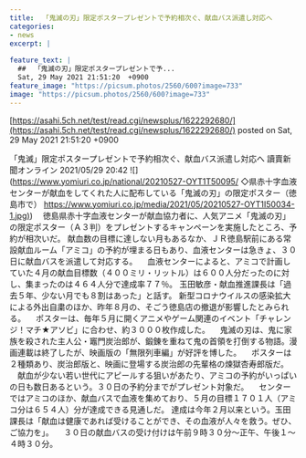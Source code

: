 ```yaml
---
title:  「鬼滅の刃」限定ポスタープレゼントで予約相次ぐ、献血バス派遣し対応へ  
categories:
- news
excerpt: |
  
feature_text: |
  ##  「鬼滅の刃」限定ポスタープレゼントで予...
  Sat, 29 May 2021 21:51:20  +0900
feature_image: "https://picsum.photos/2560/600?image=733"
image: "https://picsum.photos/2560/600?image=733"
---
```


[https://asahi.5ch.net/test/read.cgi/newsplus/1622292680/](https://asahi.5ch.net/test/read.cgi/newsplus/1622292680/)
posted on Sat, 29 May 2021 21:51:20  +0900

<!--more-->

「鬼滅」限定ポスタープレゼントで予約相次ぐ、献血バス派遣し対応へ 讀賣新聞オンライン 2021/05/29 20:42 ![](https://www.yomiuri.co.jp/national/20210527-OYT1T50095/ ◇県赤十字血液センターが献血をしてくれた人に配布している「鬼滅の刃」の限定ポスター（徳島市で） [https://www.yomiuri.co.jp/media/2021/05/20210527-OYT1I50034-1.jpg)](https://www.yomiuri.co.jp/media/2021/05/20210527-OYT1I50034-1.jpg)) 　徳島県赤十字血液センターが献血協力者に、人気アニメ「鬼滅の刃」の限定ポスター（Ａ３判）をプレゼントするキャンペーンを実施したところ、予約が相次いだ。 献血数の目標に達しない月もあるなか、ＪＲ徳島駅前にある常設献血ルーム「アミコ」の予約が埋まる日もあり、血液センターは急きょ、３０日に献血バスを派遣して対応する。 　血液センターによると、アミコで計画していた４月の献血目標数（４００ミリ・リットル）は６００人分だったのに対し、集まったのは４６４人分で達成率７７％。 玉田敏彦・献血推進課長は「過去５年、少ない月でも８割はあった」と話す。 新型コロナウイルスの感染拡大による外出自粛のほか、昨年８月の、そごう徳島店の撤退が影響したとみられる。 　ポスターは、毎年５月に開くアニメやゲーム関連のイベント「チャレンジ！マチ★アソビ」に合わせ、約３０００枚作成した。 　鬼滅の刃は、鬼に家族を殺された主人公・竈門炭治郎が、鍛錬を重ねて鬼の首領を打倒する物語。漫画連載は終了したが、映画版の「無限列車編」が好評を博した。 　ポスターは２種類あり、炭治郎版と、映画に登場する炭治郎の先輩格の煉獄杏寿郎版だ。 　献血が少ない若い世代にアピールする狙いがあたり、アミコの予約がいっぱいの日も数日あるという。３０日の予約分までがプレゼント対象だ。 　センターではアミコのほか、献血バスで血液を集めており、５月の目標１７０１人（アミコ分は６５４人）分が達成できる見通しだ。 達成は今年２月以来という。玉田課長は「献血は健康であれば受けることができ、その血液が人々を救う。ぜひ、ご協力を」。 　３０日の献血バスの受け付けは午前９時３０分〜正午、午後１〜４時３０分。

